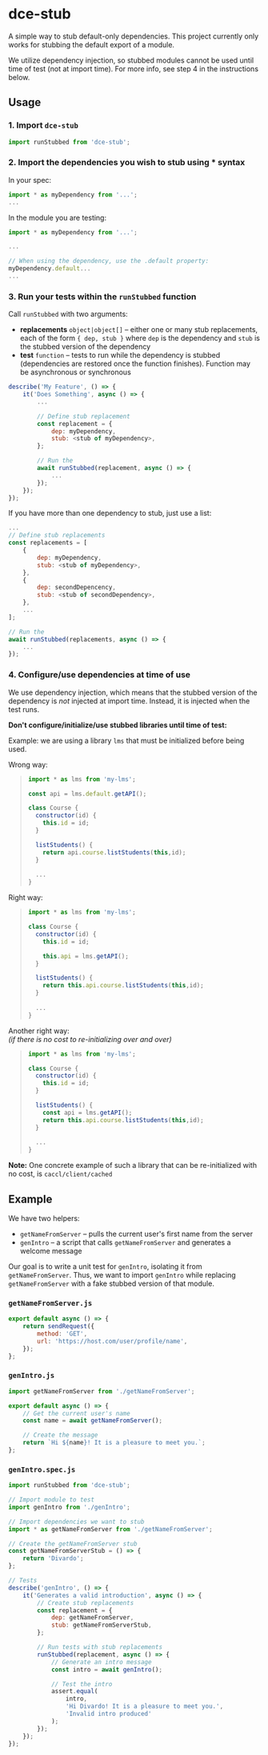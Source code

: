 # dce-stub

A simple way to stub default-only dependencies. This project currently only works for stubbing the default export of a module.

We utilize dependency injection, so stubbed modules cannot be used until time of test (not at import time). For more info, see step 4 in the instructions below.

## Usage

### 1. Import `dce-stub`

```js
import runStubbed from 'dce-stub';
```

### 2. Import the dependencies you wish to stub using * syntax

In your spec:

```js
import * as myDependency from '...';
...
```

In the module you are testing:

```js
import * as myDependency from '...';

...

// When using the dependency, use the .default property:
myDependency.default...
...
```

### 3. Run your tests within the `runStubbed` function

Call `runStubbed` with two arguments:

- **replacements** `object|object[]` – either one or many stub replacements, each of the form `{ dep, stub }` where `dep` is the dependency and `stub` is the stubbed version of the dependency
- **test** `function` – tests to run while the dependency is stubbed (dependencies are restored once the function finishes). Function may be asynchronous or synchronous

```js
describe('My Feature', () => {
    it('Does Something', async () => {
        ...

        // Define stub replacement
        const replacement = {
            dep: myDependency,
            stub: <stub of myDependency>,
        };

        // Run the
        await runStubbed(replacement, async () => {
            ...
        });
    });
});
```

If you have more than one dependency to stub, just use a list:

```js
...
// Define stub replacements
const replacements = [
    {
        dep: myDependency,
        stub: <stub of myDependency>,
    },
    {
        dep: secondDepencency,
        stub: <stub of secondDependency>,
    },
    ...
];

// Run the
await runStubbed(replacements, async () => {
    ...
});
```

### 4. Configure/use dependencies at time of use

We use dependency injection, which means that the stubbed version of the dependency is _not_ injected at import time. Instead, it is injected when the test runs.

**Don't configure/initialize/use stubbed libraries until time of test:**

Example: we are using a library `lms` that must be initialized before being used.

Wrong way:

> ```js
> import * as lms from 'my-lms';
> 
> const api = lms.default.getAPI();
> 
> class Course {
>   constructor(id) {
>     this.id = id;
>   }
> 
>   listStudents() {
>     return api.course.listStudents(this,id);
>   }
>   
>   ...
> }
> ```

Right way:

> ```js
> import * as lms from 'my-lms';
> 
> class Course {
>   constructor(id) {
>     this.id = id;
> 
>     this.api = lms.getAPI();
>   }
> 
>   listStudents() {
>     return this.api.course.listStudents(this,id);
>   }
>   
>   ...
> }
> ```

Another right way:  
_(if there is no cost to re-initializing over and over)_

> ```js
> import * as lms from 'my-lms';
> 
> class Course {
>   constructor(id) {
>     this.id = id;
>   }
> 
>   listStudents() {
>     const api = lms.getAPI();
>     return this.api.course.listStudents(this,id);
>   }
>   
>   ...
> }
> ```

**Note:** One concrete example of such a library that can be re-initialized with no cost, is `caccl/client/cached`

## Example

We have two helpers:

- `getNameFromServer` – pulls the current user's first name from the server
- `genIntro` – a script that calls `getNameFromServer` and generates a welcome message

Our goal is to write a unit test for `genIntro`, isolating it from `getNameFromServer`. Thus, we want to import `genIntro` while replacing `getNameFromServer` with a fake stubbed version of that module.

### `getNameFromServer.js`

```js
export default async () => {
    return sendRequest({
        method: 'GET',
        url: 'https://host.com/user/profile/name',
    });
};
```

### `genIntro.js`

```js
import getNameFromServer from './getNameFromServer';

export default async () => {
    // Get the current user's name
    const name = await getNameFromServer();

    // Create the message
    return `Hi ${name}! It is a pleasure to meet you.`;
};
```

### `genIntro.spec.js`

```js
import runStubbed from 'dce-stub';

// Import module to test
import genIntro from './genIntro';

// Import dependencies we want to stub
import * as getNameFromServer from './getNameFromServer';

// Create the getNameFromServer stub
const getNameFromServerStub = () => {
    return 'Divardo';
};

// Tests
describe('genIntro', () => {
    it('Generates a valid introduction', async () => {
        // Create stub replacements
        const replacement = {
            dep: getNameFromServer,
            stub: getNameFromServerStub,
        };

        // Run tests with stub replacements
        runStubbed(replacement, async () => {
            // Generate an intro message
            const intro = await genIntro();

            // Test the intro
            assert.equal(
                intro,
                'Hi Divardo! It is a pleasure to meet you.',
                'Invalid intro produced'
            );
        });
    });
});
```

